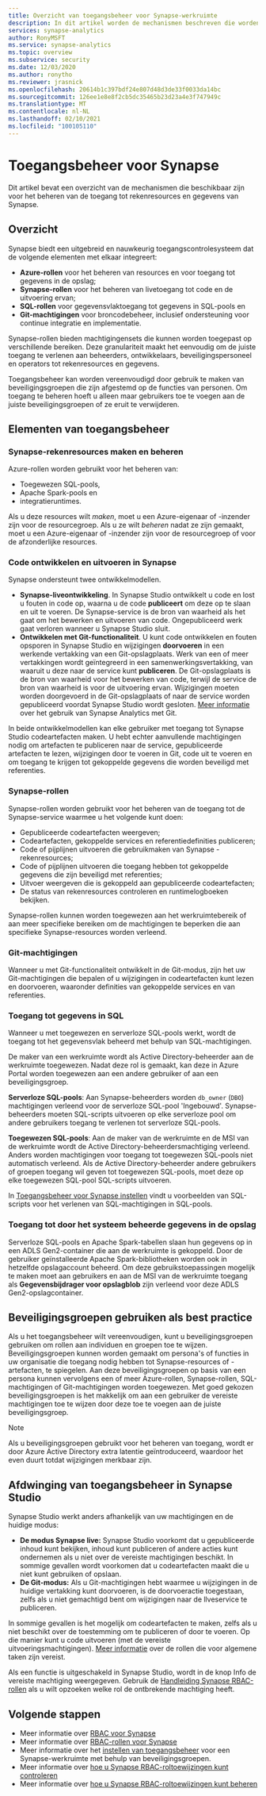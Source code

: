 ```yaml
---
title: Overzicht van toegangsbeheer voor Synapse-werkruimte
description: In dit artikel worden de mechanismen beschreven die worden gebruikt voor het beheren van de toegang tot een Synapse-werkruimte, evenals de resources en codeartefacten die deze bevat.
services: synapse-analytics
author: RonyMSFT
ms.service: synapse-analytics
ms.topic: overview
ms.subservice: security
ms.date: 12/03/2020
ms.author: ronytho
ms.reviewer: jrasnick
ms.openlocfilehash: 20614b1c397bdf24e807d48d3de33f0033da14bc
ms.sourcegitcommit: 126ee1e8e8f2cb5dc35465b23d23a4e3f747949c
ms.translationtype: MT
ms.contentlocale: nl-NL
ms.lasthandoff: 02/10/2021
ms.locfileid: "100105110"
---
```

# <a name="synapse-access-control"></a>Toegangsbeheer voor Synapse 

Dit artikel bevat een overzicht van de mechanismen die beschikbaar zijn voor het beheren van de toegang tot rekenresources en gegevens van Synapse.  

## <a name="overview"></a>Overzicht

Synapse biedt een uitgebreid en nauwkeurig toegangscontrolesysteem dat de volgende elementen met elkaar integreert: 
- **Azure-rollen** voor het beheren van resources en voor toegang tot gegevens in de opslag; 
- **Synapse-rollen** voor het beheren van livetoegang tot code en de uitvoering ervan; 
- **SQL-rollen** voor gegevensvlaktoegang tot gegevens in SQL-pools en 
- **Git-machtigingen** voor broncodebeheer, inclusief ondersteuning voor continue integratie en implementatie.  

Synapse-rollen bieden machtigingensets die kunnen worden toegepast op verschillende bereiken. Deze granulariteit maakt het eenvoudig om de juiste toegang te verlenen aan beheerders, ontwikkelaars, beveiligingspersoneel en operators tot rekenresources en gegevens.

Toegangsbeheer kan worden vereenvoudigd door gebruik te maken van beveiligingsgroepen die zijn afgestemd op de functies van personen. Om toegang te beheren hoeft u alleen maar gebruikers toe te voegen aan de juiste beveiligingsgroepen of ze eruit te verwijderen.

## <a name="access-control-elements"></a>Elementen van toegangsbeheer

### <a name="creating-and-managing-synapse-compute-resources"></a>Synapse-rekenresources maken en beheren

Azure-rollen worden gebruikt voor het beheren van: 
- Toegewezen SQL-pools, 
- Apache Spark-pools en 
- integratieruntimes. 

Als u deze resources wilt *maken*, moet u een Azure-eigenaar of -inzender zijn voor de resourcegroep. Als u ze wilt *beheren* nadat ze zijn gemaakt, moet u een Azure-eigenaar of -inzender zijn voor de resourcegroep of voor de afzonderlijke resources. 

### <a name="developing-and-executing-code-in-synapse"></a>Code ontwikkelen en uitvoeren in Synapse 

Synapse ondersteunt twee ontwikkelmodellen.

- **Synapse-liveontwikkeling**. In Synapse Studio ontwikkelt u code en lost u fouten in code op, waarna u de code **publiceert** om deze op te slaan en uit te voeren.  De Synapse-service is de bron van waarheid als het gaat om het bewerken en uitvoeren van code.  Ongepubliceerd werk gaat verloren wanneer u Synapse Studio sluit.  
- **Ontwikkelen met Git-functionaliteit**. U kunt code ontwikkelen en fouten opsporen in Synapse Studio en wijzigingen **doorvoeren** in een werkende vertakking van een Git-opslagplaats. Werk van een of meer vertakkingen wordt geïntegreerd in een samenwerkingsvertakking, van waaruit u deze naar de service kunt **publiceren**. De Git-opslagplaats is de bron van waarheid voor het bewerken van code, terwijl de service de bron van waarheid is voor de uitvoering ervan. Wijzigingen moeten worden doorgevoerd in de Git-opslagplaats of naar de service worden gepubliceerd voordat Synapse Studio wordt gesloten. [Meer informatie](../cicd/continuous-integration-deployment.md) over het gebruik van Synapse Analytics met Git.

In beide ontwikkelmodellen kan elke gebruiker met toegang tot Synapse Studio codeartefacten maken. U hebt echter aanvullende machtigingen nodig om artefacten te publiceren naar de service, gepubliceerde artefacten te lezen, wijzigingen door te voeren in Git, code uit te voeren en om toegang te krijgen tot gekoppelde gegevens die worden beveiligd met referenties.

### <a name="synapse-roles"></a>Synapse-rollen

Synapse-rollen worden gebruikt voor het beheren van de toegang tot de Synapse-service waarmee u het volgende kunt doen: 
- Gepubliceerde codeartefacten weergeven; 
- Codeartefacten, gekoppelde services en referentiedefinities publiceren;
- Code of pijplijnen uitvoeren die gebruikmaken van Synapse -rekenresources;
- Code of pijplijnen uitvoeren die toegang hebben tot gekoppelde gegevens die zijn beveiligd met referenties;
- Uitvoer weergeven die is gekoppeld aan gepubliceerde codeartefacten;
- De status van rekenresources controleren en runtimelogboeken bekijken.

Synapse-rollen kunnen worden toegewezen aan het werkruimtebereik of aan meer specifieke bereiken om de machtigingen te beperken die aan specifieke Synapse-resources worden verleend.

### <a name="git-permissions"></a>Git-machtigingen

Wanneer u met Git-functionaliteit ontwikkelt in de Git-modus, zijn het uw Git-machtigingen die bepalen of u wijzigingen in codeartefacten kunt lezen en doorvoeren, waaronder definities van gekoppelde services en van referenties.   
   
### <a name="accessing-data-in-sql"></a>Toegang tot gegevens in SQL

Wanneer u met toegewezen en serverloze SQL-pools werkt, wordt de toegang tot het gegevensvlak beheerd met behulp van SQL-machtigingen. 

De maker van een werkruimte wordt als Active Directory-beheerder aan de werkruimte toegewezen. Nadat deze rol is gemaakt, kan deze in Azure Portal worden toegewezen aan een andere gebruiker of aan een beveiligingsgroep.

**Serverloze SQL-pools**: Aan Synapse-beheerders worden `db_owner` (`DBO`) machtigingen verleend voor de serverloze SQL-pool 'Ingebouwd'. Synapse-beheerders moeten SQL-scripts uitvoeren op elke serverloze pool om andere gebruikers toegang te verlenen tot serverloze SQL-pools.  

**Toegewezen SQL-pools**: Aan de maker van de werkruimte en de MSI van de werkruimte wordt de Active Directory-beheerdersmachtiging verleend.  Anders worden machtigingen voor toegang tot toegewezen SQL-pools niet automatisch verleend. Als de Active Directory-beheerder andere gebruikers of groepen toegang wil geven tot toegewezen SQL-pools, moet deze op elke toegewezen SQL-pool SQL-scripts uitvoeren.

In [Toegangsbeheer voor Synapse instellen](./how-to-set-up-access-control.md) vindt u voorbeelden van SQL-scripts voor het verlenen van SQL-machtigingen in SQL-pools.  

 ### <a name="accessing-system-managed-data-in-storage"></a>Toegang tot door het systeem beheerde gegevens in de opslag

Serverloze SQL-pools en Apache Spark-tabellen slaan hun gegevens op in een ADLS Gen2-container die aan de werkruimte is gekoppeld. Door de gebruiker geïnstalleerde Apache Spark-bibliotheken worden ook in hetzelfde opslagaccount beheerd. Om deze gebruikstoepassingen mogelijk te maken moet aan gebruikers en aan de MSI van de werkruimte toegang als **Gegevensbijdrager voor opslagblob** zijn verleend voor deze ADLS Gen2-opslagcontainer.  

## <a name="using-security-groups-as-a-best-practice"></a>Beveiligingsgroepen gebruiken als best practice

Als u het toegangsbeheer wilt vereenvoudigen, kunt u beveiligingsgroepen gebruiken om rollen aan individuen en groepen toe te wijzen. Beveiligingsgroepen kunnen worden gemaakt om persona's of functies in uw organisatie die toegang nodig hebben tot Synapse-resources of -artefacten, te spiegelen.  Aan deze beveiligingsgroepen op basis van een persona kunnen vervolgens een of meer Azure-rollen, Synapse-rollen, SQL-machtigingen of Git-machtigingen worden toegewezen. Met goed gekozen beveiligingsgroepen is het makkelijk om aan een gebruiker de vereiste machtigingen toe te wijzen door deze toe te voegen aan de juiste beveiligingsgroep. 

>[!Note]
>Als u beveiligingsgroepen gebruikt voor het beheren van toegang, wordt er door Azure Active Directory extra latentie geïntroduceerd, waardoor het even duurt totdat wijzigingen merkbaar zijn. 

## <a name="access-control-enforcement-in-synapse-studio"></a>Afdwinging van toegangsbeheer in Synapse Studio

Synapse Studio werkt anders afhankelijk van uw machtigingen en de huidige modus:
- **De modus Synapse live:** Synapse Studio voorkomt dat u gepubliceerde inhoud kunt bekijken, inhoud kunt publiceren of andere acties kunt ondernemen als u niet over de vereiste machtigingen beschikt.  In sommige gevallen wordt voorkomen dat u codeartefacten maakt die u niet kunt gebruiken of opslaan. 
- **De Git-modus:** Als u Git-machtigingen hebt waarmee u wijzigingen in de huidige vertakking kunt doorvoeren, is de doorvoeractie toegestaan, zelfs als u niet gemachtigd bent om wijzigingen naar de llveservice te publiceren.  

In sommige gevallen is het mogelijk om codeartefacten te maken, zelfs als u niet beschikt over de toestemming om te publiceren of door te voeren. Op die manier kunt u code uitvoeren (met de vereiste uitvoeringsmachtigingen). [Meer informatie](./synapse-workspace-understand-what-role-you-need.md) over de rollen die voor algemene taken zijn vereist. 

Als een functie is uitgeschakeld in Synapse Studio, wordt in de knop Info de vereiste machtiging weergegeven. Gebruik de [Handleiding Synapse RBAC-rollen](./synapse-workspace-synapse-rbac-roles.md#synapse-rbac-actions-and-the-roles-that-permit-them) als u wilt opzoeken welke rol de ontbrekende machtiging heeft.


## <a name="next-steps"></a>Volgende stappen

- Meer informatie over [RBAC voor Synapse](./synapse-workspace-synapse-rbac.md)
- Meer informatie over [RBAC-rollen voor Synapse](./synapse-workspace-synapse-rbac-roles.md)
- Meer informatie over het [instellen van toegangsbeheer](./how-to-set-up-access-control.md) voor een Synapse-werkruimte met behulp van beveiligingsgroepen.
- Meer informatie over [hoe u Synapse RBAC-roltoewijzingen kunt controleren](./how-to-review-synapse-rbac-role-assignments.md)
- Meer informatie over [hoe u Synapse RBAC-roltoewijzingen kunt beheren](./how-to-manage-synapse-rbac-role-assignments.md)
